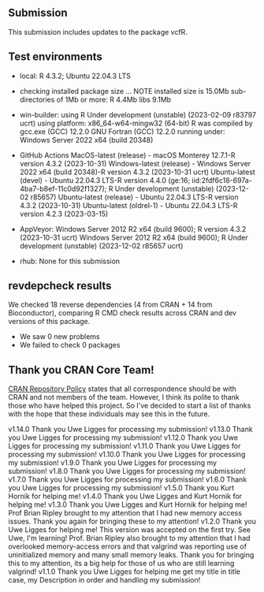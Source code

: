 
## Submission
This submission includes updates to the package vcfR.

## Test environments

* local:
R 4.3.2; Ubuntu 22.04.3 LTS
* checking installed package size ... NOTE
  installed size is 15.0Mb
  sub-directories of 1Mb or more:
    R      4.4Mb
    libs   9.1Mb


* win-builder:
 using R Under development (unstable) (2023-02-09 r83797 ucrt)
 using platform: x86_64-w64-mingw32 (64-bit)
 R was compiled by
    gcc.exe (GCC) 12.2.0
    GNU Fortran (GCC) 12.2.0
 running under: Windows Server 2022 x64 (build 20348)


* GitHub Actions
MacOS-latest (release) - macOS Monterey 12.7.1-R version 4.3.2 (2023-10-31)
Windows-latest (release) - Windows Server 2022 x64 (build 20348)-R version 4.3.2 (2023-10-31 ucrt)
Ubuntu-latest (devel) - Ubuntu 22.04.3 LTS-R version 4.4.0 (ge:16; iid:2fdf6c18-697a-4ba7-b8ef-11c0d92f1327); R Under development (unstable) (2023-12-02 r85657)
Ubuntu-latest (release) - Ubuntu 22.04.3 LTS-R version 4.3.2 (2023-10-31)
Ubuntu-latest (oldrel-1) - Ubuntu 22.04.3 LTS-R version 4.2.3 (2023-03-15)

* AppVeyor:
Windows Server 2012 R2 x64 (build 9600); R version 4.3.2 (2023-10-31 ucrt)
Windows Server 2012 R2 x64 (build 9600); R Under development (unstable) (2023-12-02 r85657 ucrt)

* rhub:
None for this submission


## revdepcheck results

We checked 18 reverse dependencies (4 from CRAN + 14 from Bioconductor), comparing R CMD check results across CRAN and dev versions of this package.

 * We saw 0 new problems
 * We failed to check 0 packages


## Thank you CRAN Core Team!

[CRAN Repository Policy](https://cran.r-project.org/web/packages/policies.html) states that all correspondence should be with CRAN and not members of the team.
However, I think its polite to thank those who have helped this project.
So I've decided to start a list of thanks with the hope that these individuals may see this in the future.

v1.14.0 Thank you Uwe Ligges for processing my submission!
v1.13.0 Thank you Uwe Ligges for processing my submission!
v1.12.0 Thank you Uwe Ligges for processing my submission!
v1.11.0 Thank you Uwe Ligges for processing my submission!
v1.10.0 Thank you Uwe Ligges for processing my submission!
v1.9.0 Thank you Uwe Ligges for processing my submission!
v1.8.0 Thank you Uwe Ligges for processing my submission!
v1.7.0 Thank you Uwe Ligges for processing my submission!
v1.6.0 Thank you Uwe Ligges for processing my submission!
v1.5.0 Thank you Kurt Hornik for helping me!
v1.4.0 Thank you Uwe Ligges and Kurt Hornik for helping me!
v1.3.0 Thank you Uwe Ligges and Kurt Hornik for helping me!
Prof Brian Ripley brought to my attention that I had new memory access issues.
Thank you again for bringing these to my attention!
v1.2.0 Thank you Uwe Ligges for helping me!
This version was accepted on the first try.
See Uwe, I'm learning!
Prof. Brian Ripley also brought to my attention that I had overlooked memory-access errors and that valgrind was reporting use of uninitialized memory and many small memory leaks.
Thank you for bringing this to my attention, its a big help for those of us who are still learning valgrind!
v1.1.0 Thank you Uwe Ligges for helping me get my title in title case, my Description in order and handling my submission!

